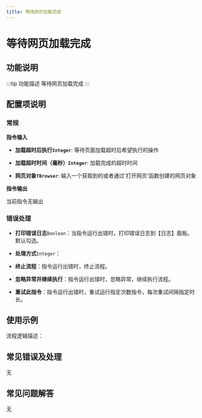 ```yaml
---
title: 等待网页加载完成
---
```


# 等待网页加载完成

## 功能说明

:::tip 功能描述
等待网页加载完成
:::

## 配置项说明

### 常规

**指令输入**

- **加载超时后执行`Integer`**: 等待页面加载超时后希望执行的操作

- **加载超时时间（毫秒）`Integer`**: 加载完成的超时时间

- **网页对象`TBrowser`**: 输入一个获取到的或者通过'打开网页'函数创建的网页对象


**指令输出**

当前指令无输出

### 错误处理

- **打印错误日志**`Boolean`：当指令运行出错时，打印错误日志到【日志】面板。默认勾选。

- **处理方式**`Integer`：

 - **终止流程**：指令运行出错时，终止流程。

 - **忽略异常并继续执行**：指令运行出错时，忽略异常，继续执行流程。

 - **重试此指令**：指令运行出错时，重试运行指定次数指令，每次重试间隔指定时长。

## 使用示例

流程逻辑描述：

## 常见错误及处理

无

## 常见问题解答

无

